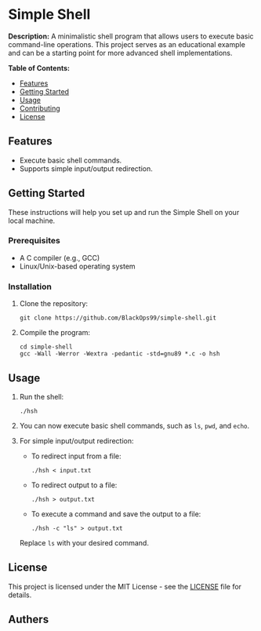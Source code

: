 # Simple Shell

**Description:**
A minimalistic shell program that allows users to execute basic command-line operations. This project serves as an educational example and can be a starting point for more advanced shell implementations.

**Table of Contents:**
- [Features](#features)
- [Getting Started](#getting-started)
- [Usage](#usage)
- [Contributing](#contributing)
- [License](#license)

## Features
- Execute basic shell commands.
- Supports simple input/output redirection.

## Getting Started
These instructions will help you set up and run the Simple Shell on your local machine.

### Prerequisites
- A C compiler (e.g., GCC)
- Linux/Unix-based operating system

### Installation
1. Clone the repository:
   ```
   git clone https://github.com/BlackOps99/simple-shell.git
   ```

2. Compile the program:
   ```
   cd simple-shell
   gcc -Wall -Werror -Wextra -pedantic -std=gnu89 *.c -o hsh
   ```

## Usage
1. Run the shell:
   ```
   ./hsh
   ```

2. You can now execute basic shell commands, such as `ls`, `pwd`, and `echo`.

3. For simple input/output redirection:
   - To redirect input from a file:
     ```
     ./hsh < input.txt
     ```

   - To redirect output to a file:
     ```
     ./hsh > output.txt
     ```

   - To execute a command and save the output to a file:
     ```
     ./hsh -c "ls" > output.txt
     ```

   Replace `ls` with your desired command.


## License
This project is licensed under the MIT License - see the [LICENSE](LICENSE) file for details.

## Authers


